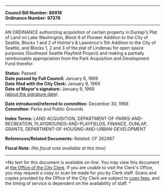 * * * * *  
  
**Council Bill Number: [](#h0)[](#h2)88918**   
**Ordinance Number: 97376**  
  
* * * * *  
  
AN ORDINANCE authorizing acquisition of certain property in Dunlap's Plat of Land on Lake Washington, Block 6 of Pioneer Addition to the City of Seattle, Blocks 1 and 2 of Holme's & Lawrence's 5th Addition to the City of Seattle, and Blocks 1, 2 and 3 of the plat of Lindenau for open space purposes (Southeast Seattle Playfield Project) and making a partially reimbursable appropriation from the Park Acquisition and Development Fund therefor.  
  
**Status:** Passed   
**Date passed by Full Council:** January 6, 1969   
**Date filed with the City Clerk:** January 9, 1969   
**Date of Mayor's signature:** January 9, 1969   
[(about the signature date)](/~public/approvaldate.htm)   
  
  
**Date introduced/referred to committee:** December 30, 1968   
**Committee:** Parks and Public Grounds   
  
**Index Terms:** LAND-ACQUISITION, DEPARTMENT-OF-PARKS-AND-RECREATION, PLAYGROUNDS-AND-PLAYFIELDS, FINANCE, DUNLAP, GRANTS, DEPARTMENT-OF-HOUSING-AND-URBAN-DEVELOPMENT  
  
**References/Related Documents:** Related: CF 262467  
  
**Fiscal Note:** *(No fiscal note available at this time)*  
  
* * * * *  
  
*No text for this document is available on-line. You may view this document at [the Office of the City Clerk](http://www.seattle.gov/leg/clerk/contactUs.htm). If you are unable to visit the Clerk's Office, you may request a copy or scan be made for you by Clerk staff. Scans and copies provided by the Office of the City Clerk are subject to [copy fees](http://clerk.seattle.gov/~public/clerkfees.htm), and the timing of service is dependent on the availability of staff. *  
  
  
